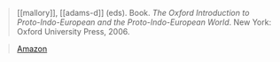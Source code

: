 > [[mallory]], [[adams-d]] (eds). Book. *The Oxford Introduction to Proto-Indo-European and the Proto-Indo-European World*. New York: Oxford University Press, 2006.


> [Amazon](https://amzn.to/3t8zqX2)